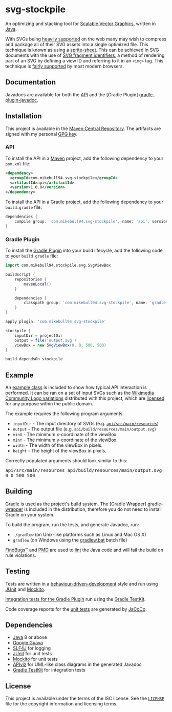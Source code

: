 # svg-stockpile

An optimizing and stacking tool for [Scalable Vector Graphics][svg], written in
[Java][java].

With SVGs being [heavily supported][caniuse-svg] on the web many may wish to
compress and package all of their SVG assets into a single optimized file. This
technique is known as using a [sprite-sheet][spritesheet]. This can be achieved
in SVG documents with the use of [SVG fragment identifiers][svg-fragments], a
method of rendering part of an SVG by defining a view ID and referring to it in
an `<img>` tag. This technique is [fairly supported][caniuse-svg-fragment] by
most modern browsers.

## Documentation

Javadocs are available for both the [API][api-javadoc] and the [Gradle Plugin]
[gradle-plugin-javadoc].

## Installation

This project is available in the [Maven Central Repository][maven-central]. The
artifacts are signed with my personal [GPG key][gpg].

### API

To install the API in a [Maven][maven] project, add the following dependency to
your `pom.xml` file:

```xml
<dependency>
  <groupId>com.mikebull94.svg-stockpile</groupId>
  <artifactId>api</artifactId>
  <version>1.0.0</version>
</dependency>
```

To install the API in a [Gradle][gradle] project, add the following dependency
to your `build.gradle` file:

```groovy
dependencies {
    compile group: 'com.mikebull94.svg-stockpile', name: 'api', version: '1.0.0'
}
```

### Gradle Plugin

To install the [Gradle Plugin][gradle-plugin] into your build lifecycle, add the
following code to your `build.gradle` file:

```groovy
import com.mikebull94.stockpile.svg.SvgViewBox

buildscript {
    repositories {
        mavenLocal()
    }

    dependencies {
        classpath group: 'com.mikebull94.svg-stockpile', name: 'gradle-plugin', version: '1.0.0'
    }
}

apply plugin: 'com.mikebull94.svg-stockpile'

stockpile {
    inputDir = projectDir
    output = file('output.svg')
    viewBox = new SvgViewBox(0, 0, 500, 500)
}

build.dependsOn stockpile
```

## Example

An [example class][example.java] is included to show how typical API interaction
is performed. It can be ran on a set of input SVGs such as the [Wikimedia
Community Logo variations][api-resources] distributed with this project, which
are [licensed][wikimedia-community-logo] for any purpose within the public
domain.

The example requires the following program arguments:

* `inputDir` - The input directory of SVGs (e.g.
  [`api/src/main/resources`][api-resources])
* `output` - The output file (e.g. `api/build/resources/main/output.svg`)
* `minX` - The minimum x-coordinate of the viewBox.
* `minY` - The minimum y-coordinate of the viewBox.
* `width` - The width of the viewBox in pixels.
* `height` - The height of the viewBox in pixels.

Correctly populated arguments should look similar to this:

<kbd>
  <kbd>api/src/main/resources</kbd>
  <kbd>api/build/resources/main/output.svg</kbd>
  <kbd>0 0 500 500</kbd>
</kbd>

## Building

[Gradle][gradle] is used as the project's build system. The [Gradle Wrapper]
[gradle-wrapper] is included in the distribution, therefore you do not need to
install Gradle on your system.

To build the program, run the tests, and generate Javadoc, run:

* `./gradlew` (on Unix-like platforms such as Linux and Mac OS X)
* `gradlew` (on Windows using the [gradlew.bat](gradlew.bat) batch file)

[FindBugs™][findbugs] and [PMD][pmd] are used to [lint][lint] the Java code and
will fail the build on rule violations.

## Testing

Tests are written in a [behaviour-driven-development][bdd] style and run using
[JUnit][junit] and [Mockito][mockito].

[Integration tests for the Gradle Plugin][gradle-plugin-integ-test] run using
the [Gradle TestKit][gradle-testkit].

Code coverage reports for the [unit tests][unit-tests] are generated by
[JaCoCo][jacoco].

## Dependencies

* [Java][java] 8 or above
* [Google Guava][guava]
* [SLF4J][slf4j] for logging
* [JUnit][junit] for unit tests
* [Mockito][mockito] for unit tests
* [APIviz][apiviz] for UML-like class diagrams in the generated Javadoc
* [Gradle TestKit][gradle-testkit] for integration tests

## License

This project is available under the terms of the ISC license. See the
[`LICENSE`](LICENSE) file for the copyright information and licensing terms.

[example.java]: api/src/main/example/com/mikebull94/stockpile/Example.java
[api-resources]: api/src/main/resources
[stockpiletask.java]: gradle-plugin/src/main/java/com/mikebull94/stockpile/gradle/StockpileTask
[unit-tests]: api/src/test/java

[svg]: https://www.w3.org/Graphics/SVG/
[java]: https://java.com
[caniuse-svg]: http://caniuse.com/#feat=svg
[spritesheet]: https://css-tricks.com/css-sprites/
[svg-fragments]: https://css-tricks.com/svg-fragment-identifiers-work/
[caniuse-svg-fragment]: http://caniuse.com/#feat=svg-fragment
[api-javadoc]: https://www.javadoc.io/doc/com.mikebull94.svg-stockpile/api/
[gradle-plugin-javadoc]: https://www.javadoc.io/doc/com.mikebull94.svg-stockpile/gradle-plugin/
[maven-central]: http://search.maven.org/
[gradle]: https://gradle.org/
[maven]: https://maven.apache.org/
[gpg]: https://michael-bull.com/gpg.asc
[wikimedia-community-logo]: https://commons.wikimedia.org/wiki/File:Wikimedia_Community_Logo.svg
[gradle-plugin]: https://docs.gradle.org/current/userguide/plugins.html
[gradle-wrapper]: https://docs.gradle.org/current/userguide/gradle_wrapper.html
[bdd]: https://en.wikipedia.org/wiki/Behavior-driven_development
[junit]: http://junit.org/
[mockito]: http://mockito.org/
[jacoco]: http://eclemma.org/jacoco/
[findbugs]: http://findbugs.sourceforge.net/
[pmd]: https://pmd.github.io/
[lint]: https://en.wikipedia.org/wiki/Lint_%28software%29
[mockito]: http://mockito.org/
[gradle-plugin-integ-test]: gradle-plugin/src/integTest/java/com/mikebull94/stockpile/gradle/StockpilePluginTest.java
[gradle-testkit]: https://docs.gradle.org/current/userguide/test_kit.html
[guava]: https://github.com/google/guava
[slf4j]: http://slf4j.org/
[junit]: http://junit.org/
[apiviz]: https://github.com/grahamedgecombe/apiviz
[gradle-testkit]: https://docs.gradle.org/current/userguide/test_kit.html
